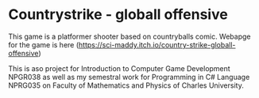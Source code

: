 # Countrystrike - globall offensive

This game is a platformer shooter based on countryballs comic. Webapge for the game is here (https://sci-maddy.itch.io/country-strike-globall-offensive)

This is aso project for Introduction to Computer Game Development NPGR038 as well as my semestral work for Programming in C# Language NPRG035  on Faculty of Mathematics and Physics of Charles University. 
